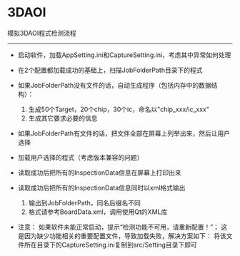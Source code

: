 # 3DAOI
模拟3DAOI程式检测流程

---

- 启动软件，加载AppSetting.ini和CaptureSetting.ini，考虑其中异常如何处理
- 在2个配置都加载成功的基础上，扫描JobFolderPath目录下的程式
- 如果JobFolderPath没有文件的话，自动生成程序（包括内存中的数据结构）：
    1. 生成50个Target，20个chip，30个ic，命名以"chip_xxx/ic_xxx"
    2. 生成其它要求必要的信息
- 如果JobFolderPath有文件的话，把文件全部在屏幕上列举出来，然后让用户选择
- 加载用户选择的程式（考虑版本兼容的问题）
- 读取成功后把所有的InspectionData信息在屏幕上打印出来
- 读取成功后把所有的InspectionData信息同时以xml格式输出
    1. 输出到JobFolderPath，同名后缀名不同
    2. 格式请参考BoardData.xml，调用使用Qt的XML库

- 注意：
如果软件未能正常启动，提示“检测功能不可用，请重新配置！”；
这是因为缺少功能相关的重要配置文件，导致加载失败，解决方案如下：
将该文件所在目录下的CaptureSetting.ini复制到src/Setting目录下即可
